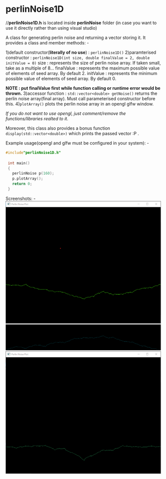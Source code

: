 # perlinNoise1D


//**perlinNoise1D.h** is located inside **perlinNoise** folder (in case you want to use it directly rather than using visual studio)

A class for generating perlin noise and returning a vector storing it.
It provides a class and member methods: -

1)default constructor(**literally of no use**) : `perlinNoise1D()`
2)paramterised constructor : `perlinNoise1D(int size, double finalValue = 2, double initValue = 0)`
  size : represents the size of perlin noise array. If taken small, take as a multiple of 8...
  finalValue : represents the maximum possible value of elements of seed array. By default 2.
  initValue : represents the minimum possible value of elements of seed array. By default 0.

 **NOTE : put finalValue first while function calling or runtime error would be thrown.**
3)accessor function : `std::vector<double> getNoise()`
  returns the perlin noise array(final array). Must call parameterised constructor before this.
4)`plotArray()` plots the perlin noise array in an opengl glfw window. 
 
*If you do not want to use opengl, just comment/remove the functions/libraries realted to it.*

Moreover, this class also provides a bonus function `display(std::vector<double>)` which prints the passed vector :P .
  
Example usage(opengl and glfw must be configured in your system): -
 ```c++
 #include"perlinNoise1D.h"
  
  int main()
  {
    perlinNoise p(160);
    p.plotArray();
    return 0;
  }
```

Screenshots: -
![Image1](https://github.com/Kross707/perlinNoise1D/blob/master/snipNsketch/Annotation%202019-09-04%20223332.png)
![Image2](https://github.com/Kross707/perlinNoise1D/blob/master/snipNsketch/Annotation%202019-09-04%20223657.png)
![Image3](https://github.com/Kross707/perlinNoise1D/blob/master/snipNsketch/Annotation%202019-09-04%20223809.png)
